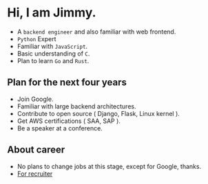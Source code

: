 # Hi, I am Jimmy.
* A `backend engineer` and also familiar with web frontend.
* `Python` Expert
* Familiar with `JavaScript`.
* Basic understanding of `C`.
* Plan to learn `Go` and `Rust`.

## Plan for the next four years
* Join Google.
* Familiar with large backend architectures.
* Contribute to open source ( Django, Flask, Linux kernel ).
* Get AWS certifications ( SAA, SAP ).
* Be a speaker at a conference.

## About career

* No plans to change jobs at this stage, except for Google, thanks.
* [For recruiter](https://github.com/nicehorse06/nicehorse06/blob/main/recruiter.md)
